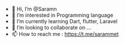 - 👋 Hi, I’m @Saramn
- 👀 I’m interested in Programming language
- 🌱 I’m currently learning Dart, flutter, Laravel
- 💞️ I’m looking to collaborate on ...
- 📫 How to reach me : https://t.me/sarammet

<!---
Saramn/Saramn is a ✨ special ✨ repository because its `README.md` (this file) appears on your GitHub profile.
You can click the Preview link to take a look at your changes.
--->
